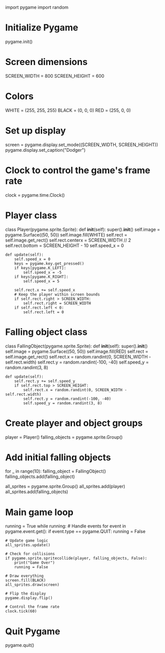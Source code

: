 import pygame
import random

# Initialize Pygame
pygame.init()

# Screen dimensions
SCREEN_WIDTH = 800
SCREEN_HEIGHT = 600

# Colors
WHITE = (255, 255, 255)
BLACK = (0, 0, 0)
RED = (255, 0, 0)

# Set up display
screen = pygame.display.set_mode((SCREEN_WIDTH, SCREEN_HEIGHT))
pygame.display.set_caption("Dodger")

# Clock to control the game's frame rate
clock = pygame.time.Clock()

# Player class
class Player(pygame.sprite.Sprite):
    def __init__(self):
        super().__init__()
        self.image = pygame.Surface((50, 50))
        self.image.fill(WHITE)
        self.rect = self.image.get_rect()
        self.rect.centerx = SCREEN_WIDTH // 2
        self.rect.bottom = SCREEN_HEIGHT - 10
        self.speed_x = 0

    def update(self):
        self.speed_x = 0
        keys = pygame.key.get_pressed()
        if keys[pygame.K_LEFT]:
            self.speed_x = -5
        if keys[pygame.K_RIGHT]:
            self.speed_x = 5

        self.rect.x += self.speed_x
        # Keep the player within screen bounds
        if self.rect.right > SCREEN_WIDTH:
            self.rect.right = SCREEN_WIDTH
        if self.rect.left < 0:
            self.rect.left = 0

# Falling object class
class FallingObject(pygame.sprite.Sprite):
    def __init__(self):
        super().__init__()
        self.image = pygame.Surface((50, 50))
        self.image.fill(RED)
        self.rect = self.image.get_rect()
        self.rect.x = random.randint(0, SCREEN_WIDTH - self.rect.width)
        self.rect.y = random.randint(-100, -40)
        self.speed_y = random.randint(3, 8)

    def update(self):
        self.rect.y += self.speed_y
        if self.rect.top > SCREEN_HEIGHT:
            self.rect.x = random.randint(0, SCREEN_WIDTH - self.rect.width)
            self.rect.y = random.randint(-100, -40)
            self.speed_y = random.randint(3, 8)

# Create player and object groups
player = Player()
falling_objects = pygame.sprite.Group()

# Add initial falling objects
for _ in range(10):
    falling_object = FallingObject()
    falling_objects.add(falling_object)

all_sprites = pygame.sprite.Group()
all_sprites.add(player)
all_sprites.add(falling_objects)

# Main game loop
running = True
while running:
    # Handle events
    for event in pygame.event.get():
        if event.type == pygame.QUIT:
            running = False

    # Update game logic
    all_sprites.update()

    # Check for collisions
    if pygame.sprite.spritecollide(player, falling_objects, False):
        print("Game Over")
        running = False

    # Draw everything
    screen.fill(BLACK)
    all_sprites.draw(screen)

    # Flip the display
    pygame.display.flip()

    # Control the frame rate
    clock.tick(60)

# Quit Pygame
pygame.quit()
